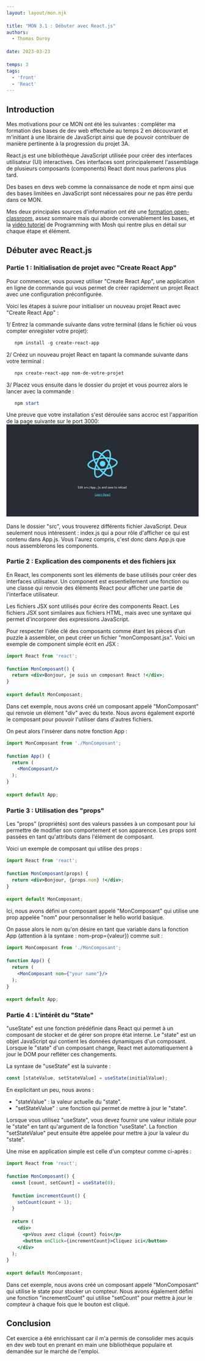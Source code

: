 ```yaml
---
layout: layout/mon.njk

title: "MON 3.1 : Débuter avec React.js"
authors:
  - Thomas Duroy 

date: 2023-03-23

temps: 3
tags:
  - 'front'
  - 'React'
---
```


## Introduction

Mes motivations pour ce MON ont été les suivantes : compléter ma formation des bases de dev web effectuée au temps 2 en découvrant et m'initiant à une librairie de JavaScript ainsi que de pouvoir contribuer de manière pertinente à la progression du projet 3A.

React.js est une bibliothèque JavaScript utilisée pour créer des interfaces utilisateur (UI) interactives. Ces interfaces sont principalement l'assemblage de plusieurs composants (components) React dont nous parlerons plus tard.

Des bases en devs web comme la connaissance de node et npm ainsi que des bases limitées en JavaScript sont nécessaires pour ne pas être perdu dans ce MON.

Mes deux principales sources d'information ont été une [formation open-classroom](https://openclassrooms.com/fr/courses/7008001-debutez-avec-react/7136837-partagez-votre-state-entre-differents-composants), assez sommaire mais qui aborde convenablement les bases, et la [vidéo tutoriel](https://www.youtube.com/watch?v=Ke90Tje7VS0&t=2025s&ab_channel=ProgrammingwithMosh) de Programming with Mosh qui rentre plus en détail sur chaque étape et élément.

## Débuter avec React.js

### Partie 1 : Initialisation de projet avec "Create React App"

Pour commencer, vous pouvez utiliser "Create React App", une application en ligne de commande qui vous permet de créer rapidement un projet React avec une configuration préconfigurée.

Voici les étapes à suivre pour initialiser un nouveau projet React avec "Create React App" :

1/ Entrez la commande suivante dans votre terminal (dans le fichier où vous compter enregister votre projet):

```powershell
   npm install -g create-react-app
```

2/ Créez un nouveau projet React en tapant la commande suivante dans votre terminal :

```powershell
   npx create-react-app nom-de-votre-projet
```

3/ Placez vous ensuite dans le dossier du projet et vous pourrez alors le lancer avec la commande :

```powershell
   npm start
```

Une preuve que votre installation s'est déroulée sans accroc est l'apparition de la page suivante sur le port 3000:
![](react_default_screen.png)

Dans le dossier "src", vous trouverez différents fichier JavaScript. Deux seulement nous intéressent : index.js qui a pour rôle d'afficher ce qui est contenu dans App.js. Vous l'aurez compris, c'est donc dans App.js que nous assemblerons les components.

### Partie 2 : Explication des components et des fichiers jsx

En React, les components sont les éléments de base utilisés pour créer des interfaces utilisateur. Un component est essentiellement une fonction ou une classe qui renvoie des éléments React pour afficher une partie de l'interface utilisateur.

Les fichiers JSX sont utilisés pour écrire des components React. Les fichiers JSX sont similaires aux fichiers HTML, mais avec une syntaxe qui permet d'incorporer des expressions JavaScript.

Pour respecter l'idée clé des composants comme étant les pièces d'un puzzle à assembler, on peut créer un fichier "monComposant.jsx". Voici un exemple de component simple écrit en JSX :

```jsx
import React from 'react';

function MonComposant() {
  return <div>Bonjour, je suis un composant React !</div>;
}

export default MonComposant;
```

Dans cet exemple, nous avons créé un composant appelé "MonComposant" qui renvoie un élément "div" avec du texte. Nous avons également exporté le composant pour pouvoir l'utiliser dans d'autres fichiers.

On peut alors l'insérer dans notre fonction App :

```jsx
import MonComposant from './MonComposant';

function App() {
  return (
    <MonComposant/>
  );
}

export default App;
```

### Partie 3 : Utilisation des "props"

Les "props" (propriétés) sont des valeurs passées à un composant pour lui permettre de modifier son comportement et son apparence. Les props sont passées en tant qu'attributs dans l'élément de composant.

Voici un exemple de composant qui utilise des props :

```jsx
import React from 'react';

function MonComposant(props) {
  return <div>Bonjour, {props.nom} !</div>;
}

export default MonComposant;
```

Ici, nous avons défini un composant appelé "MonComposant" qui utilise une prop appelée "nom" pour personnaliser le hello world basique.

On passe alors le nom qu'on désire en tant que variable dans la fonction App (attention à la syntaxe : nom-prop={valeur}) comme suit :

```jsx
import MonComposant from './MonComposant';

function App() {
  return (
    <MonComposant nom={"your name"}/>
  );
}

export default App;
```

### Partie 4 : L'intérêt du "State"

"useState" est une fonction prédéfinie dans React qui permet à un composant de stocker et de gérer son propre état interne. Le "state" est un objet JavaScript qui contient les données dynamiques d'un composant. Lorsque le "state" d'un composant change, React met automatiquement à jour le DOM pour refléter ces changements.

La syntaxe de "useState" est la suivante :

```jsx
const [stateValue, setStateValue] = useState(initialValue);
```

En explicitant un peu, nous avons :

- "stateValue" : la valeur actuelle du "state".
- "setStateValue" : une fonction qui permet de mettre à jour le "state".

Lorsque vous utilisez "useState", vous devez fournir une valeur initiale pour le "state" en tant qu'argument de la fonction "useState". La fonction "setStateValue" peut ensuite être appelée pour mettre à jour la valeur du "state".

Une mise en application simple est celle d'un compteur comme ci-après :

```jsx
import React from 'react';

function MonComposant() {
  const [count, setCount] = useState(0);

  function incrementCount() {
    setCount(count + 1);
  }

  return (
    <div>
      <p>Vous avez cliqué {count} fois</p>
      <button onClick={incrementCount}>Cliquez ici</button>
    </div>
  );
}

export default MonComposant;
```

Dans cet exemple, nous avons créé un composant appelé "MonComposant" qui utilise le state pour stocker un compteur. Nous avons également défini une fonction "incrementCount" qui utilise "setCount" pour mettre à jour le compteur à chaque fois que le bouton est cliqué.

## Conclusion

Cet exercice a été enrichissant car il m'a permis de consolider mes acquis en dev web tout en prenant en main une bibliothèque populaire et demandée sur le marché de l'emploi.
